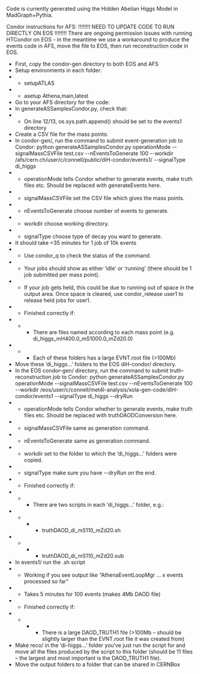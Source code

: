 Code is currently generated using the Hidden Abelian Higgs Model in MadGraph+Pythia.

Condor instructions for AFS:
!!!!!!!! NEED TO UPDATE CODE TO RUN DIRECTLY ON EOS !!!!!!!!
There are ongoing permission issues with running HTCondor on EOS - in the meantime we use a workaround to produce the events code in AFS, move the file to EOS, then run reconstruction code in EOS.
- First, copy the condor-gen directory to both EOS and AFS
- Setup environments in each folder:
- - setupATLAS
-  - asetup Athena,main,latest
- Go to your AFS directory for the code:
- In generateASSamplesCondor.py, check that:
- - On line 12/13, os.sys.path.append() should be set to the events1 directory
- Create a CSV file for the mass points:
- In condor-gen/, run the command to submit event-generation job to Condor:
python generateASSamplesCondor.py operationMode --signalMassCSVFile test.csv --nEventsToGenerate 100 --workdir /afs/cern.ch/user/c/connell/public/diH-condor/events1/ --signalType di_higgs
- - operationMode tells Condor whether to generate events, make truth files etc. Should be replaced with generateEvents here.
- - signalMassCSVFile set the CSV file which gives the mass points.
- - nEventsToGenerate choose number of events to generate.
- - workdir choose working directory.
- - signalType choose type of decay you want to generate.
- It should take <35 minutes for 1 job of 10k events
- - Use condor_q to check the status of the command.
- - Your jobs should show as either ‘idle’ or ‘running’ (there should be 1 job submitted per mass point).
- - If your job gets held, this could be due to running out of space in the output area. Once space is cleared, use condor_release user1 to release held jobs for user1.
- - Finished correctly if:
- - - There are files named according to each mass point (e.g. di_higgs_mH400.0_mS1000.0_mZd20.0)
- - - Each of these folders has a large EVNT.root file (>100Mb)
- Move these ‘di_higgs…’ folders to the EOS diH-condor/ directory.
- In the EOS condor-gen/ directory, run the command to submit truth-reconstruction job to Condor:
python generateASSamplesCondor.py operationMode --signalMassCSVFile test.csv --nEventsToGenerate 100 --workdir /eos/user/c/connell/met4l-analysis/xola-gen-code/diH-condor/events1 --signalType di_higgs --dryRun
- - operationMode tells Condor whether to generate events, make truth files etc. Should be replaced with truthDAODConversion here.
- - signalMassCSVFile same as generation command.
- - nEventsToGenerate same as generation command.
- - workdir set to the folder to which the ‘di_higgs…’ folders were copied.
- - signalType make sure you have --dryRun on the end.
- - Finished correctly if:
- - - There are two scripts in each ‘di_higgs…’ folder, e.g.:
- - - - truthDAOD_di_mS110_mZd20.sh
- - - - truthDAOD_di_mS110_mZd20.sub
- In events1/ run the .sh script
- - Working if you see output like “AthenaEventLoopMgr … x events processed so far”
- - Takes 5 minutes for 100 events (makes 4Mb DAOD file)
- - Finished correctly if:
- - - - There is a large DAOD_TRUTH1 file (>100Mb – should be slightly larger than the EVNT.root file it was created from)
- Make reco/ in the ‘di-higgs…’ folder you’ve just run the script for and move all the files produced by the script to this folder (should be 11 files – the largest and most important is the DAOD_TRUTH1 file).
- Move the output folders to a folder that can be shared in CERNBox

